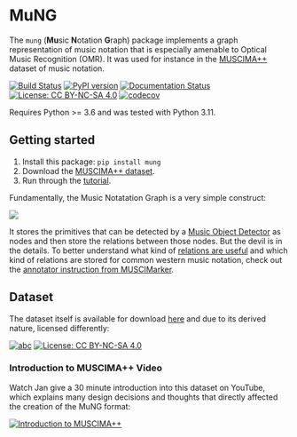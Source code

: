 # MuNG

The ``mung`` (**Mu**sic **N**otation **G**raph) package implements a graph representation
 of music notation that is especially amenable to Optical Music Recognition (OMR).
It was used for instance in the [MUSCIMA++](https://ufal.mff.cuni.cz/muscima) dataset of music notation.

[![Build Status](https://travis-ci.org/OMR-Research/mung.svg?branch=master)](https://travis-ci.org/OMR-Research/mung)
[![PyPI version](https://badge.fury.io/py/mung.svg)](https://badge.fury.io/py/mung)
[![Documentation Status](https://readthedocs.org/projects/mung/badge/?version=latest)](https://mung.readthedocs.io/en/latest/?badge=latest)
[![License: CC BY-NC-SA 4.0](https://img.shields.io/badge/License-MIT-brightgreen.svg)](LICENSE.txt)
[![codecov](https://codecov.io/gh/OMR-Research/mung/branch/master/graph/badge.svg)](https://codecov.io/gh/OMR-Research/mung)

Requires Python >= 3.6 and was tested with Python 3.11.


## Getting started

1. Install this package: ``pip install mung``
2. Download the [MUSCIMA++ dataset](https://github.com/OMR-Research/muscima-pp).
3. Run through the [tutorial](https://muscima.readthedocs.io/en/latest/Tutorial.html#tutorial).

Fundamentally, the Music Notatation Graph is a very simple construct:

![](doc/MuNG%20Class%20Diagram.png)

It stores the primitives that can be detected by a [Music Object Detector](https://github.com/apacha/MusicObjectDetector-TF)
as nodes and then store the relations between those nodes. But the devil is
in the details. To better understand what kind of [relations are useful](https://archives.ismir.net/ismir2019/paper/000006.pdf) 
and which kind of relations are stored for common western music notation, check out the
[annotator instruction from MUSCIMarker](https://muscimarker.readthedocs.io/en/latest/instructions.html).



## Dataset
The dataset itself is available for download
[here](https://github.com/OMR-Research/muscima-pp) and due to its derived nature, licensed differently:

[![abc](https://img.shields.io/badge/Dataset_Version-2.0-brightgreen.svg)](https://github.com/OMR-Research/muscima-pp)
[![License: CC BY-NC-SA 4.0](https://img.shields.io/badge/License-CC%20BY--NC--SA%204.0-blue.svg)](https://creativecommons.org/licenses/by-nc-sa/4.0/)


### Introduction to MUSCIMA++ Video

Watch Jan give a 30 minute introduction into this dataset on YouTube, which explains many design decisions and thoughts that directly affected the creation of the MuNG format:

[![Introduction to MUSCIMA++](https://img.youtube.com/vi/SvBvcxdGoE8/0.jpg)](https://www.youtube.com/watch?v=SvBvcxdGoE8)

